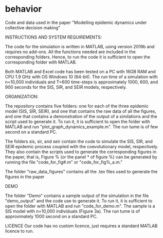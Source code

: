 # behavior
Code and data used in the paper "Modelling epidemic dynamics under collective decision making"

INSTRUCTIONS AND SYSTEM REQUIREMENTS:

The code for the simulation is written in MATLAB, using version 2019b and requires no add-ons. All the functions needed are included in the corresponding folders. Hence, to run the code it is sufficient to open the corresponding folder with MATLAB.

Both MATLAB and Excel code has been tested on a PC with 16GB RAM and CPU 1.9 GHz with OS Windows 10 (64-bit). The run time of a simulation with n=10,000 individuals and T=600 time-steps is approximately 1000, 600, and 900 seconds for the SIS, SIR, and SEIR models, respectively.

ORGANIZATION:

The repository contains five folders: one for each of the three epidemic model (SIS, SIR, SEIR), and one that contains the raw data of all the figures, and one that contains a demonstration of the output of a similations and the script used to generate it. To run it, it is sufficient to open the folder with MATLAB and run "plot_graph_dynamics_example.m". The run tume is of few second on a standard PC.

The folders sis, sir, and seir contain the code to simulate the SIS, SIR, and SEIR epidemic process coupled with the coevolutionary model, respectively. They also contain the scripts used to generate the corresponding figures in the paper, that is, Figure % (or the panel * of figure %) can be generated by running the file "code_for_fig#.m" or "code_for_fig%_a.m."

The folder "raw_data_figures" contains all the .tex files used to generate the figures in the paper

DEMO

The folder "Demo" contains a sample output of the simulation in the file "demo_output" and the code use to generate it. To run it, it is sufficient to open the folder with MATLAB and run "code_for_demo.m". The sample is a SIS model with n=10,000 individuals (Figure 3a). The run tume is of approximately 1000 second on a standard PC.

LICENCE
Our code has no custom licence, just requires a standard MATLAB licence to run.

